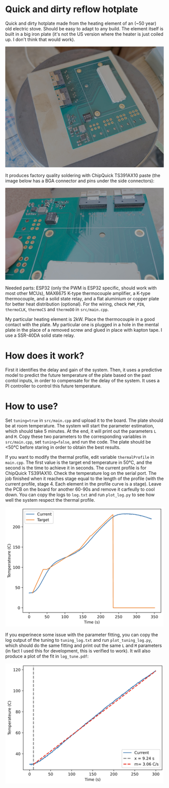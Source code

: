 # Quick and dirty reflow hotplate

Quick and dirty hotplate made from the heating element of an (~50 year) old electric stove. Should be easy to adapt to any build. The element itself is built in a big iron plate (it's not the US version where the heater is just coiled up. I don't think that would work).

![hot plate](assets/hot_plate.jpg)

It produces factory quality soldering with ChipQuick TS391AX10 paste (the image below has a BGA connector and pins under the side connectors):

![pcb](assets/PCB.jpg)

Needed parts: ESP32 (only the PWM is ESP32 specific, should work with most other MCUs), MAX6675 K-type thermocouple amplifier, a K-type thermocouple, and a solid state relay, and a flat aluminium or copper plate for better heat distribution (optional). For the wiring, check `PWM_PIN`, `thermoCLK`, `thermoCS` and `thermoDO` in `src/main.cpp`.

My particular heating element is 2kW. Place the thermocouple in a good contact with the plate. My particular one is plugged in a hole in the mental plate in the place of a removed screw and glued in place with kapton tape. I use a SSR-40DA solid state relay.

# How does it work?

First it identifies the delay and gain of the system. Then, it uses a predictive model to predict the future temperature of the plate based on the past contol inputs, in order to compensate for the delay of the system. It uses a PI controller to control this future temperature.

# How to use?

Set `tuning=true` in `src/main.cpp` and upload it to the board. The plate should be at room temperature. The system will start the parameter estimation, which should take 5 minutes. At the end, it will print out the parameters `L` and `M`. Copy these two parameters to the corresponding variables in `src/main.cpp`, set `tuning=false`, and run the code. The plate should be <50℃ before staring in order to obtain the best results. 

If you want to modify the thermal profile, edit variable `thermalProfile` in `main.cpp`. The first value is the target end temperature in 50℃, and the second is the time to achieve it in seconds. The current profile is for ChipQuick TS391AX10. Check the temperature log on the serial port. The job finished when it reaches stage equal to the length of the profile (with the current profile, stage 4. Each element in the profile curve is a stage). Leave the PCB on the board for another 60-90s and remove it carfeully to cool down. You can copy the logs to `log.txt` and run `plot_log.py` to see how well the system respect the thermal profile.


![log_profile](assets/log_profile.png)


If you experinece some issue with the parameter fitting, you can copy the log output of the tuning to `tuning_log.txt` and run `plot_tuning_log.py`, which should do the same fitting and print out the same `L` and `M` parameters (in fact I used this for development, this is verified to work). It will also produce a plot of the fit in `log_tune.pdf`:

![tuning_fit](assets/log_tune.png)

